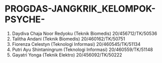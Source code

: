 # PROGDAS-JANGKRIK_KELOMPOK-PSYCHE-
1. Daydiva Chaja Noor Redyoku (Teknik Biomedis) 20/456712/TK/50536  
2. Talitha Andani (Teknik Biomedis) 20/460162/TK/50751  
3. Fiorenza Celestyn (Teknologi Informasi) 20/460545/TK/51134  
4. Putri Ayu Shintaningrum (Teknologi Informasi) 20/460559/TK/51148 
5. Gayatri Yonga (Teknik Elektro) 20/456092/TK/50222 
